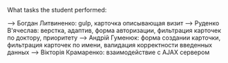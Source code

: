 What tasks the student performed:

--> Богдан Литвиненко: gulp, карточка описывающая визит
--> Руденко В'ячеслав: верстка, адаптив, форма авторизации, фильтрация карточек по доктору, приоритету
--> Андрій Гуменюк: форма создании карточки, фильтрация карточек по имени, валидация корректности введенных данных
--> Вікторія Крамаренко: взаимодействие с AJAX сервером
